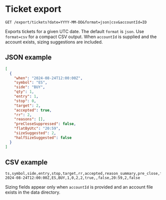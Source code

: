 # Ticket export

`GET /export/tickets?date=YYYY-MM-DD&format=json|csv&accountId=ID`

Exports tickets for a given UTC date. The default `format` is `json`. Use `format=csv` for a compact CSV output. When `accountId` is supplied and the account exists, sizing suggestions are included.

## JSON example

```json
[
  {
    "when": "2024-08-24T12:00:00Z",
    "symbol": "ES",
    "side": "BUY",
    "qty": 1,
    "entry": 1,
    "stop": 0,
    "target": 2,
    "accepted": true,
    "rr": 2,
    "reasons": [],
    "preCloseSuppressed": false,
    "flatByUtc": "20:59",
    "sizeSuggested": 2,
    "halfSizeSuggested": false
  }
]
```

## CSV example

```
ts,symbol,side,entry,stop,target,rr,accepted,reason_summary,pre_close,flat_by_utc,size_suggested,half_size_suggested
2024-08-24T12:00:00Z,ES,BUY,1,0,2,2,true,,false,20:59,2,false
```

Sizing fields appear only when `accountId` is provided and an account file exists in the data directory.
